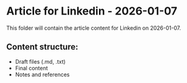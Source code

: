 # Article for Linkedin - 2026-01-07

This folder will contain the article content for Linkedin on 2026-01-07.

## Content structure:
- Draft files (.md, .txt)
- Final content
- Notes and references
